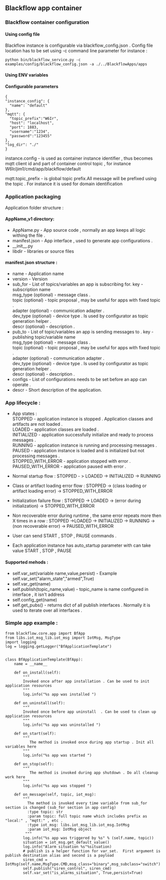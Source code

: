 ## Blackflow app container

### Blackflow container configuration 

#### Using config file
  Blackflow instance is configurable via blackflow_config.json . Config file location has to be set using -c command line parameter 
  for instance : 
  
  `python bin/blackflow_service.py -c examples/config/blackflow_config.json -a ./../BlackflowApps/apps`

#### Using ENV variables 
  
  
#### Configurable parameters 
  ```
  {
  "instance_config": {
    "name": "default"
  },
  "mqtt": {
    "topic_prefix":"W6Ir",
    "host": "localhost",
    "port": 1883,
    "username":"1234",
    "password":"123455"
  },
  "log_dir": "./"
}
  ```
  
  instance.config - is used as container instance identifier , thus becomes mqtt client id and part of container control topic , for instance  W6Ir/jim1/cmd/app/blackflow/default
  
  mqtt.topic_prefix - is global topic prefix.All message will be prefixed using the topic . For instance it is used for domain identification 
  

### Application packaging

Application folder structure :

#### AppName_v1 directory:
  
+ AppName.py - App source code , normally an app keeps all logic withing the file .  
+ manifest.json - App interface , used to generate app configurations .  
+ __init\_\_.py  
+ libdir - libraries or source files  


#### manifest.json structure :

+ name - Application name
+ version - Version
+ sub_for - List of topics/variables an app is subscribing for.
     key - subscription name  
     msg_type (optional) - message class .   
     topic    (optional) - topic proposal , may be useful for apps with fixed topic .  
     adapter  (optional) - communication adapter .  
     dev_type (optional) - device type . Is used by configurator as topic generation helper .  
     descr    (optional) - description .  
+ pub_to - List of topic/variables an app is sending messages to  .
     key - publishing topic/variable name  
     msg_type (optional) - message class .  
     topic    (optional) - topic proposal , may be useful for apps with fixed topic .  
     adapter  (optional) - communication adapter .  
     dev_type (optional) - device type . Is used by configurator as topic generation helper .  
     descr    (optional) - description .  
+ configs - List of configurations needs to be set before an app can operate .
+ descr - Short description of the application.

### App lifecycle :

+ App states :     
     STOPPED - application instance is stopped . Application classes and artifacts are not loaded .    
     LOADED - application classes are loaded .     
     INITIALIZED - application successfully initialize and ready to process messages .   
     RUNNING - application instance is running and processing messages .    
     PAUSED - application instance is loaded and is initialized but not processing messages .     
     STOPPED_WITH_ERROR - application stopped with error .     
     PAUSED_WITH_ERROR - application paused with error .    
      
+ Normal startup flow : STOPPED - > LOADED -> INITIALIZED -> RUNNING
+ Class or artifact loading error flow : STOPPED -> (class loading or artifact loading error) -> STOPPED_WITH_ERROR
+ Initialization failure flow : STOPPED -> LOADED -> (error during initialization) -> STOPPED_WITH_ERROR
+ Non recoverable error during runtime , the same error repeats more then X times in a row : STOPPED ->LOADED -> INITIALIZED -> RUNNING -> (non recoverable error) -> PAUSED_WITH_ERROR
+ User can send START , STOP  , PAUSE commands .
+ Each application instance has auto_startup parameter with can take value START , STOP , PAUSE

#### Supported mehods :

+ self.var_set(variable name,value,persist) - Example self.var_set("alarm_state","armed",True)
+ self.var_get(name)
+ self.publish(topic_name,value) - topic_name is name configured in interface , it isn't address 
+ self.config_get(name)
+ self.get_pubs() - returns dict of all publish interfaces . Normally it is used to iterate over all interfaces .

### Simple app example : 

    from blackflow.core.app import BfApp
    from libs.iot_msg_lib.iot_msg import IotMsg, MsgType
    import logging
    log = logging.getLogger("BfApplicationTemplate")
    
    
    class BfApplicationTemplate(BfApp):
        name = __name__
    
        def on_install(self):
            """
            Invoked once after app installation . Can be used to init application resources
            """
            log.info("%s app was installed ")
    
        def on_uninstall(self):
            """
            Invoked once before app uninstall  . Can be used to clean up application resources
            """
            log.info("%s app was uninstalled ")
    
        def on_start(self):
            """
               The method is invoked once during app startup . Init all variables here
            """
            log.info("%s app was started ")
    
        def on_stop(self):
            """
               The method is invoked during app shutdown . Do all cleanup work here
            """
            log.info("%s app was stopped ")
    
        def on_message(self, topic, iot_msg):
            """
              The method is invoked every time variable from sub_for section is changed (sub_for section in app config)
              :type topic: str
              :param topic: full topic name which includes prefix as "local:" , "mqtt:" , etc .
              :type iot_msg: libs.iot_msg_lib.iot_msg.IotMsg
              :param iot_msg: IotMsg object
             """
            log.info("%s app was triggered by %s" % (self.name, topic))
            situation = iot_msg.get_default_value()
            log.info("Alarm situation %s"%situation)
            # publish is a helper function for var_set.  First argument is publish destination alias and second is a payload
            siren_cmd = IotMsg(self.name,MsgType.CMD,msg_class="binary",msg_subclass="switch")
            self.publish("siren_control", siren_cmd)
            self.var_set("is_alarms_situation", True,persist=True)



